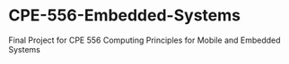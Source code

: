 # CPE-556-Embedded-Systems
Final Project for CPE 556 Computing Principles for Mobile and Embedded Systems
